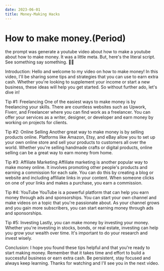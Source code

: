 ```yaml
---
date: 2023-06-01
title: Money-Making Hacks
---
```


# How to make money.(Period)

the prompt was generate a youtube video about how to make a youtube about how to make money.
It was a little meta. But, here's the literal script. See something say something. 💅🏾

Introduction:
Hello and welcome to my video on how to make money! In this video, I'll be sharing some tips and strategies that you can use to earn extra cash. Whether you're looking to supplement your income or start a new business, these ideas will help you get started. So without further ado, let's dive in!

Tip #1: Freelancing
One of the easiest ways to make money is by freelancing your skills. There are countless websites such as Upwork, Fiverr, and Freelancer where you can find work as a freelancer. You can offer your services as a writer, designer, or developer and earn money by working on projects for clients.

Tip #2: Online Selling
Another great way to make money is by selling products online. Platforms like Amazon, Etsy, and eBay allow you to set up your own online store and sell your products to customers all over the world. Whether you're selling handmade crafts or digital products, online selling can be a great way to earn money from home.

Tip #3: Affiliate Marketing
Affiliate marketing is another popular way to make money online. It involves promoting other people's products and earning a commission for each sale. You can do this by creating a blog or website and including affiliate links in your content. When someone clicks on one of your links and makes a purchase, you earn a commission.

Tip #4: YouTube
YouTube is a powerful platform that can help you earn money through ads and sponsorships. You can start your own channel and make videos on a topic that you're passionate about. As your channel grows and you gain more subscribers, you can start earning money through ads and sponsorships.

Tip #5: Investing
Lastly, you can make money by investing your money. Whether you're investing in stocks, bonds, or real estate, investing can help you grow your wealth over time. It's important to do your research and invest wisely.

Conclusion:
I hope you found these tips helpful and that you're ready to start making money. Remember that it takes time and effort to build a successful business or earn extra cash. Be persistent, stay focused and always keep learning. Thanks for watching and I'll see you in the next video.
